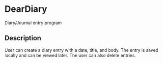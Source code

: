 # DearDiary
 Diary/Journal entry program

## Description
User can create a diary entry with a date, title, and body. The entry is saved locally and can be viewed later. The user can also delete entries.
